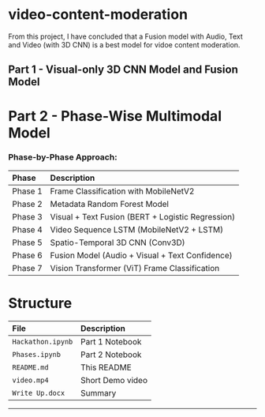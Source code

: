 # video-content-moderation

From this project, I have concluded that a Fusion model with Audio, Text and Video (with 3D CNN) is a best model for vidoe content moderation.
## Part 1 - Visual-only 3D CNN Model and Fusion Model

# Part 2 - Phase-Wise Multimodal Model

### Phase-by-Phase Approach:

| Phase | Description |
|:------|:------------|
| Phase 1 | Frame Classification with MobileNetV2 |
| Phase 2 | Metadata Random Forest Model |
| Phase 3 | Visual + Text Fusion (BERT + Logistic Regression) |
| Phase 4 | Video Sequence LSTM (MobileNetV2 + LSTM) |
| Phase 5 | Spatio-Temporal 3D CNN (Conv3D) |
| Phase 6 | Fusion Model (Audio + Visual + Text Confidence) |
| Phase 7 | Vision Transformer (ViT) Frame Classification |

# Structure

| File | Description |
|:-----|:------------|
| `Hackathon.ipynb` | Part 1 Notebook |
| `Phases.ipynb` | Part 2 Notebook|
| `README.md` | This README |
| `video.mp4` | Short Demo video |
| `Write Up.docx` | Summary |
---



